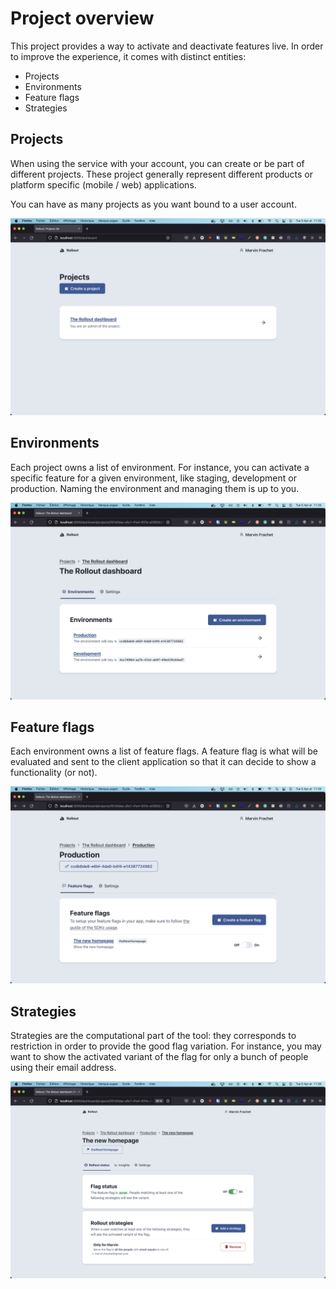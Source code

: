 # Project overview

This project provides a way to activate and deactivate features live. In order to improve the experience, it comes with distinct entities:

- Projects
- Environments
- Feature flags
- Strategies

## Projects

When using the service with your account, you can create or be part of different projects. These project generally represent different products or platform specific (mobile / web) applications.

You can have as many projects as you want bound to a user account.

![The project page listing a "Progressively dashboard" project](./images/project.png)

## Environments

Each project owns a list of environment. For instance, you can activate a specific feature for a given environment, like staging, development or production. Naming the environment and managing them is up to you.

![The list of environments of the "Progressively dashboard" project](./images/env.png)

## Feature flags

Each environment owns a list of feature flags. A feature flag is what will be evaluated and sent to the client application so that it can decide to show a functionality (or not).

![The list of feature flags of the "production" environment of the "Progressively dashboard" project](./images/flags.png)

## Strategies

Strategies are the computational part of the tool: they corresponds to restriction in order to provide the good flag variation. For instance, you may want to show the activated variant of the flag for only a bunch of people using their email address.

![The list of strategies of the feature flag "New homepage"](./images/start.png)
